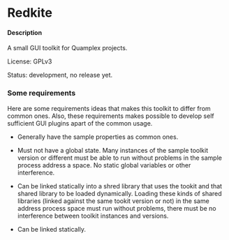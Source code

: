 # Redkite

#### Description

A small GUI toolkit for Quamplex projects.

License: GPLv3

Status: development, no release yet.

### Some requirements

Here are some requirements ideas that makes this
toolkit to differ from common ones. Also, these requirements
makes possible to develop self sufficient GUI plugins apart of the
common usage.

* Generally have the sample properties as common ones.

* Must not have a global state. Many instances
  of the sample toolkit version or different must be able to run without problems
  in the sample process address a space. No static global variables
  or other interference.

* Can be linked statically into a shred library that uses the tookit
  and that shared library to be loaded dynamically.
  Loading these kinds of shared libraries (linked against the same
  tookit version or not) in the same address process space must run
  without problems, there must be no interference between
  toolkit instances and versions.

* Can be linked statically.

